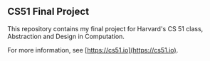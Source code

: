 
## CS51 Final Project



This repository contains my final project for Harvard's
CS 51 class, Abstraction and Design in Computation.

For more information, see [https://cs51.io](https://cs51.io). 
